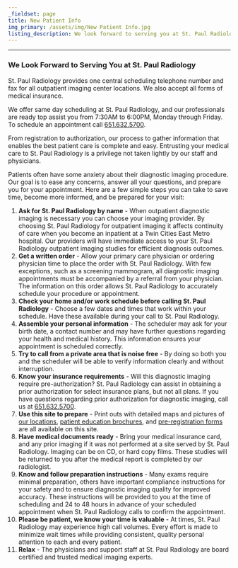 ```yaml
---
_fieldset: page
title: New Patient Info
img_primary: /assets/img/New Patient Info.jpg
listing_description: We look forward to serving you at St. Paul Radiology. As a new patient, here are a few simple steps you can take to save time, become more informed, and be prepared for your visit.
---
```

<hr><h3>We Look Forward to Serving You at St. Paul Radiology</h3><p>St. Paul Radiology provides one central scheduling telephone number and fax for all outpatient imaging center locations. We also accept all forms of medical insurance.<br>
</p><p>We offer same day scheduling at St. Paul Radiology, and our professionals are ready top assist you from 7:30AM to 6:00PM, Monday through Friday. To schedule an appointment call <a href="tel:651-632-5700">651.632.5700</a>.</p><p>From registration to authorization, our process to gather information that enables the best patient care is complete and easy. Entrusting your medical care to St. Paul Radiology is a privilege not taken lightly by our staff and physicians.</p><p>Patients often have some anxiety about their diagnostic imaging procedure. Our goal is to ease any concerns, answer all your questions, and prepare you for your appointment. Here are a few simple steps you can take to save time, become more informed, and be prepared for your visit:<br>
</p><ol>	<li><strong>Ask for St. Paul Radiology by name</strong> - When outpatient diagnostic imaging is necessary you can choose your imaging provider. By choosing St. Paul Radiology for outpatient imaging it affects continuity of care when you become an inpatient at a Twin Cities East Metro hospital. Our providers will have immediate access to your St. Paul Radiology outpatient imaging studies for efficient diagnosis outcomes.</li>	<li><strong>Get a written order</strong> - Allow your primary care physician or ordering physician time to place the order with St. Paul Radiology. With few exceptions, such as a screening mammogram, all diagnostic imaging appointments must be accompanied by a referral from your physician. The information on this order allows St. Paul Radiology to accurately schedule your procedure or appointment.</li>	<li><strong>Check your home and/or work schedule before calling St. Paul Radiology</strong> - Choose a few dates and times that work within your schedule. Have these available during your call to St. Paul Radiology.</li>	<li><strong>Assemble your personal information</strong> - The scheduler may ask for your birth date, a contact number and may have further questions regarding your health and medical history. This information ensures your appointment is scheduled correctly.</li>	<li><strong>Try to call from a private area that is noise free</strong> - By doing so both you and the scheduler will be able to verify information clearly and without interruption.</li>	<li><strong>Know your insurance requirements</strong> - Will this diagnostic imaging require pre-authorization? St. Paul Radiology can assist in obtaining a prior authorization for select insurance plans, but not all plans. If you have questions regarding prior authorization for diagnostic imaging, call us at <a href="tel:651-632-5700">651.632.5700</a>.</li>	<li><strong>Use this site to prepare</strong> - Print outs with detailed maps and pictures of <a href="http://www.stpaulradiology.com/contact/imaging-centers" target="_blank">our locations</a>, <a href="http://www.stpaulradiology.com/for-physicians/resources-and-downloads" target="_blank">patient education brochures</a>, and  <a href="http://www.stpaulradiology.com/assets/files/SPR_Patient_Registration_Form_2014.pdf" target="_blank">pre-registration forms</a>  are all available on this site.</li>	<li><strong>Have medical documents ready</strong> - Bring your medical insurance card, and any prior imaging if it was not performed at a site served by St. Paul Radiology. Imaging can be on CD, or hard copy films. These studies will be returned to you after the medical report is completed by our radiologist.</li>	<li><strong>Know and follow preparation instructions</strong> - Many exams require minimal preparation, others have important compliance instructions for your safety and to ensure diagnostic imaging quality for improved accuracy. These instructions will be provided to you at the time of scheduling and 24 to 48 hours in advance of your scheduled appointment when St. Paul Radiology calls to confirm the appointment.</li>	<li><strong>Please be patient, we know your time is valuable</strong> - At times, St. Paul Radiology may experience high call volumes. Every effort is made to minimize wait times while providing consistent, quality personal attention to each and every patient.</li>	<li><strong>Relax</strong> - The physicians and support staff at St. Paul Radiology are board certified and trusted medical imaging experts.<span></span></li>
</ol>